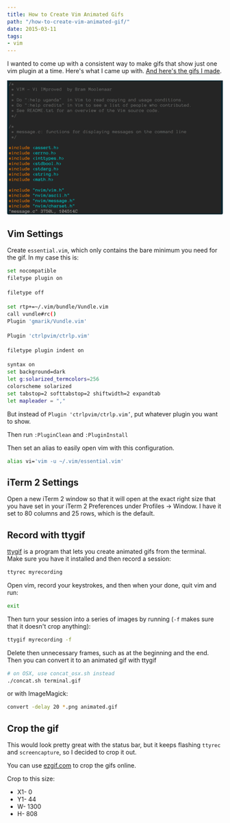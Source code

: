 ```yaml
---
title: How to Create Vim Animated Gifs
path: "/how-to-create-vim-animated-gif/"
date: 2015-03-11
tags:
- vim
---
```


I wanted to come up with a consistent way to make gifs that show just one vim plugin at a time. Here's what I came up with. [And here's the gifs I made](https://github.com/agarrharr/vim-gifs).

![vim-commentary](https://raw.githubusercontent.com/agarrharr/vim-gifs/master/images/vim-commentary.gif)

## Vim Settings

Create `essential.vim`, which only contains the bare minimum you need for the gif. In my case this is:

```bash
set nocompatible
filetype plugin on

filetype off

set rtp+=~/.vim/bundle/Vundle.vim
call vundle#rc()
Plugin 'gmarik/Vundle.vim'

Plugin 'ctrlpvim/ctrlp.vim'

filetype plugin indent on

syntax on
set background=dark
let g:solarized_termcolors=256
colorscheme solarized
set tabstop=2 softtabstop=2 shiftwidth=2 expandtab
let mapleader = ","
```

But instead of `Plugin 'ctrlpvim/ctrlp.vim’`, put whatever plugin you want to show.

Then run `:PluginClean` and `:PluginInstall`

Then set an alias to easily open vim with this configuration.

```bash
alias vi='vim -u ~/.vim/essential.vim'
```

## iTerm 2 Settings

Open a new iTerm 2 window so that it will open at the exact right size that you have set in your iTerm 2 Preferences under Profiles -> Window. I have it set to 80 columns and 25 rows, which is the default.

## Record with ttygif

[ttygif](https://github.com/icholy/ttygif) is a program that lets you create animated gifs from the terminal. Make sure you have it installed and then record a session:

```bash
ttyrec myrecording
```

Open vim, record your keystrokes, and then when your done, quit vim and run:

```bash
exit
```

Then turn your session into a series of images by running (`-f` makes sure that it doesn't crop anything):

```bash
ttygif myrecording -f
```

Delete then unnecessary frames, such as at the beginning and the end. Then you can convert it to an animated gif with ttygif

```bash
# on OSX, use concat_osx.sh instead
./concat.sh terminal.gif
```

or with ImageMagick:

```bash
convert -delay 20 *.png animated.gif
```

## Crop the gif

This would look pretty great with the status bar, but it keeps flashing `ttyrec` and `screencapture`, so I decided to crop it out.

You can use [ezgif.com](http://ezgif.com/) to crop the gifs online.

Crop to this size:

- X1- 0
- Y1- 44
- W- 1300
- H- 808
